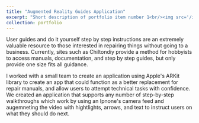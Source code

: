 ```yaml
---
title: "Augmented Reality Guides Application"
excerpt: "Short description of portfolio item number 1<br/><img src='/images/500x300.png'>"
collection: portfolio
---
```

User guides and do it yourself step by step instructions are an extremely valuable resource to those interested in repairing things without going to a business. Currently, sites such as Chiltondiy provide a method for hobbyists to access manuals, documentation, and step by step guides, but only provide one size fits all guidance.

I worked with a small team to create an application using Apple's ARKit library to create an app that could function as a better replacement for repair manuals, and allow users to attempt technical tasks with confidence. We created an application that supports any number of step-by-step walkthroughs which work by using an Ipnone's camera feed and augemneting the video with hightlights, arrows, and text to instruct users on what they should do next. 
